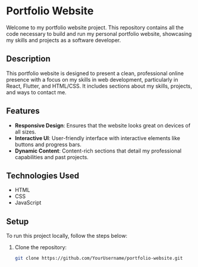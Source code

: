 # Portfolio Website

Welcome to my portfolio website project. This repository contains all the code necessary to build and run my personal portfolio website, showcasing my skills and projects as a software developer.

## Description

This portfolio website is designed to present a clean, professional online presence with a focus on my skills in web development, particularly in React, Flutter, and HTML/CSS. It includes sections about my skills, projects, and ways to contact me.

## Features

- **Responsive Design**: Ensures that the website looks great on devices of all sizes.
- **Interactive UI**: User-friendly interface with interactive elements like buttons and progress bars.
- **Dynamic Content**: Content-rich sections that detail my professional capabilities and past projects.

## Technologies Used

- HTML
- CSS
- JavaScript

## Setup

To run this project locally, follow the steps below:

1. Clone the repository:
   ```bash
   git clone https://github.com/YourUsername/portfolio-website.git

